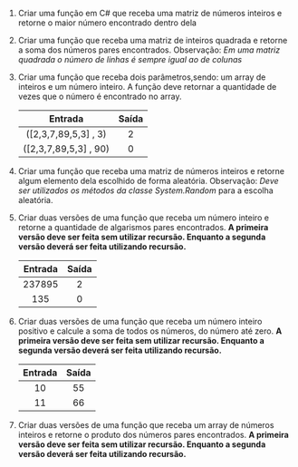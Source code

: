 1. Criar uma função em C# que receba uma matriz de números inteiros e retorne o maior número encontrado dentro dela

   

2. Criar uma função que receba uma matriz de inteiros quadrada e retorne a soma dos números pares encontrados. Observação: *Em uma matriz quadrada o número de linhas é sempre igual ao de colunas*

   

3. Criar uma função que receba dois parâmetros,sendo: um array de inteiros e um número inteiro. A função deve retornar a quantidade de vezes que o número é encontrado no array.

   |        Entrada        | Saída |
   | :-------------------: | :---: |
   | ([2,3,7,89,5,3] , 3)  |   2   |
   | ([2,3,7,89,5,3] , 90) |   0   |

   

4. Criar uma função que receba uma matriz de números inteiros e retorne  algum elemento dela escolhido de forma aleatória. Observação: *Deve ser utilizados os métodos da classe System.Random* para a escolha aleatória.

   

5. Criar duas versões de uma função que receba um número inteiro e retorne a quantidade de algarismos pares encontrados. **A primeira versão deve ser feita sem utilizar recursão. Enquanto a segunda versão deverá ser feita utilizando recursão.** 

   | Entrada | Saída |
   | :-----: | :---: |
   | 237895  |   2   |
   |   135   |   0   |

   

6. Criar duas versões de uma função que receba um número inteiro positivo e calcule a soma de todos os números, do número até zero. **A primeira versão deve ser feita sem utilizar recursão. Enquanto a segunda versão deverá ser feita utilizando recursão.** 

   | Entrada | Saída |
   | :-----: | :---: |
   |   10    |  55   |
   |   11    |  66   |

   

7. Criar duas versões de uma função que receba um array de números inteiros e retorne o produto dos números pares encontrados. **A primeira versão deve ser feita sem utilizar recursão. Enquanto a segunda versão deverá ser feita utilizando recursão.**

